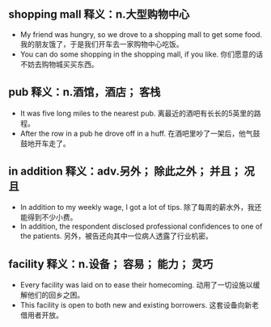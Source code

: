 ## shopping mall 释义：n.大型购物中心
* My friend was hungry, so we drove to a shopping mall to get some food. 我的朋友饿了，于是我们开车去一家购物中心吃饭。
* You can do some shopping in the shopping mall, if you like. 你们愿意的话不妨去购物城买买东西。

## pub 释义：n.酒馆，酒店； 客栈
* It was five long miles to the nearest pub. 离最近的酒吧有长长的5英里的路程。
* After the row in a pub he drove off in a huff. 在酒吧里吵了一架后，他气鼓鼓地开车走了。

## in addition 释义：adv.另外； 除此之外； 并且； 况且
* In addition to my weekly wage, I got a lot of tips. 除了每周的薪水外，我还能得到不少小费。
* In addition, the respondent disclosed professional confidences to one of the patients. 另外，被告还向其中一位病人透露了行业机密。

## facility 释义：n.设备； 容易； 能力； 灵巧
* Every facility was laid on to ease their homecoming. 动用了一切设施以缓解他们的回乡之困。
* This facility is open to both new and existing borrowers. 这套设备向新老借用者开放。
